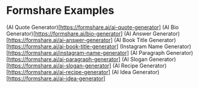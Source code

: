 # Formshare Examples

(AI Quote Generator)[https://formshare.ai/ai-quote-generator]
(AI Bio Generator)[https://formshare.ai/bio-generator]
(AI Answer Generator)[https://formshare.ai/ai-answer-generator]
(AI Book Title Generator)[https://formshare.ai/ai-book-title-generator]
(Instagram Name Generator)[https://formshare.ai/instagram-name-generator]
(AI Paragraph Generator)[https://formshare.ai/ai-paragraph-generator]
(AI Slogan Generator)[https://formshare.ai/ai-slogan-generator]
(AI Recipe Generator)[https://formshare.ai/ai-recipe-generator]
(AI Idea Generator)[https://formshare.ai/ai-idea-generator]

